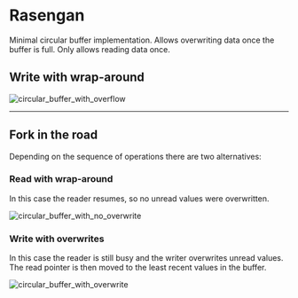 # Rasengan

Minimal circular buffer implementation.
Allows overwriting data once the buffer is full. Only allows reading data once.

## Write with wrap-around
![circular_buffer_with_overflow](https://github.com/tauseefk/rasengan/assets/11029896/33d0cb17-74bd-4b1f-8683-981f894fef10)

---
## Fork in the road
Depending on the sequence of operations there are two alternatives:

### Read with wrap-around
In this case the reader resumes, so no unread values were overwritten.

![circular_buffer_with_no_overwrite](https://github.com/tauseefk/rasengan/assets/11029896/b643e0ff-e764-4462-ad3d-ff122f3a01e3)

### Write with overwrites
In this case the reader is still busy and the writer overwrites unread values. The read pointer is then moved to the least recent values in the buffer.

![circular_buffer_with_overwrite](https://github.com/tauseefk/rasengan/assets/11029896/f21b353d-cbe6-471e-b5d3-98e8f329edba)


